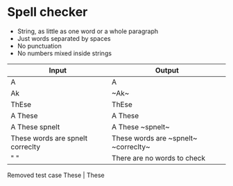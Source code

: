 # Spell checker

- String, as little as one word or a whole paragraph
- Just words separated by spaces
- No punctuation
- No numbers mixed inside strings


Input                            | Output
---------------------------------|------------------------------------
A                                | A
Ak                               | ~Ak~
ThEse                            | ThEse
A These                          | A These
A These spnelt                   | A These ~spnelt~
These words are spnelt correclty | These words are ~spnelt~ ~correclty~
" "                              | There are no words to check


Removed test case
These                            | These
